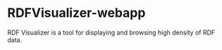 # RDFVisualizer-webapp
RDF Visualizer is a tool for displaying and browsing high density of RDF data.
